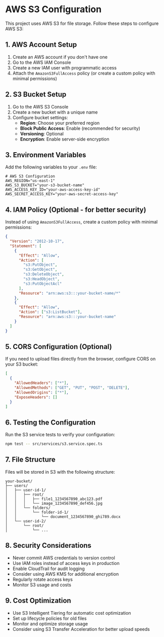 # AWS S3 Configuration

This project uses AWS S3 for file storage. Follow these steps to configure AWS S3:

## 1. AWS Account Setup

1. Create an AWS account if you don't have one
2. Go to the AWS IAM Console
3. Create a new IAM user with programmatic access
4. Attach the `AmazonS3FullAccess` policy (or create a custom policy with minimal permissions)

## 2. S3 Bucket Setup

1. Go to the AWS S3 Console
2. Create a new bucket with a unique name
3. Configure bucket settings:
   - **Region**: Choose your preferred region
   - **Block Public Access**: Enable (recommended for security)
   - **Versioning**: Optional
   - **Encryption**: Enable server-side encryption

## 3. Environment Variables

Add the following variables to your `.env` file:

```env
# AWS S3 Configuration
AWS_REGION="us-east-1"
AWS_S3_BUCKET="your-s3-bucket-name"
AWS_ACCESS_KEY_ID="your-aws-access-key-id"
AWS_SECRET_ACCESS_KEY="your-aws-secret-access-key"
```

## 4. IAM Policy (Optional - for better security)

Instead of using `AmazonS3FullAccess`, create a custom policy with minimal permissions:

```json
{
  "Version": "2012-10-17",
  "Statement": [
    {
      "Effect": "Allow",
      "Action": [
        "s3:PutObject",
        "s3:GetObject",
        "s3:DeleteObject",
        "s3:HeadObject",
        "s3:PutObjectAcl"
      ],
      "Resource": "arn:aws:s3:::your-bucket-name/*"
    },
    {
      "Effect": "Allow",
      "Action": ["s3:ListBucket"],
      "Resource": "arn:aws:s3:::your-bucket-name"
    }
  ]
}
```

## 5. CORS Configuration (Optional)

If you need to upload files directly from the browser, configure CORS on your S3 bucket:

```json
[
  {
    "AllowedHeaders": ["*"],
    "AllowedMethods": ["GET", "PUT", "POST", "DELETE"],
    "AllowedOrigins": ["*"],
    "ExposeHeaders": []
  }
]
```

## 6. Testing the Configuration

Run the S3 service tests to verify your configuration:

```bash
npm test -- src/services/s3.service.spec.ts
```

## 7. File Structure

Files will be stored in S3 with the following structure:

```
your-bucket/
├── users/
│   ├── user-id-1/
│   │   ├── root/
│   │   │   ├── file1_1234567890_abc123.pdf
│   │   │   └── image_1234567890_def456.jpg
│   │   └── folders/
│   │       └── folder-id-1/
│   │           └── document_1234567890_ghi789.docx
│   └── user-id-2/
│       └── root/
│           └── ...
```

## 8. Security Considerations

- Never commit AWS credentials to version control
- Use IAM roles instead of access keys in production
- Enable CloudTrail for audit logging
- Consider using AWS KMS for additional encryption
- Regularly rotate access keys
- Monitor S3 usage and costs

## 9. Cost Optimization

- Use S3 Intelligent Tiering for automatic cost optimization
- Set up lifecycle policies for old files
- Monitor and optimize storage usage
- Consider using S3 Transfer Acceleration for better upload speeds
